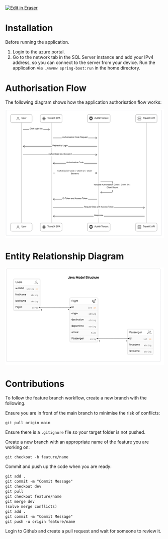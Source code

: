 <p><a target="_blank" href="https://app.eraser.io/workspace/FZOdoDP7gyF1Ceo5SjWs" id="edit-in-eraser-github-link"><img alt="Edit in Eraser" src="https://firebasestorage.googleapis.com/v0/b/second-petal-295822.appspot.com/o/images%2Fgithub%2FOpen%20in%20Eraser.svg?alt=media&amp;token=968381c8-a7e7-472a-8ed6-4a6626da5501"></a></p>

# Installation
Before running the application. 

1. Login to the azure portal. 
2. Go to the network tab in the SQL Server instance and add your IPv4 address, so you can connect to the server from your device. 
Run the application via `./mvnw spring-boot:run` in the home directory.

# Authorisation Flow
The following diagram shows how the application authorisation flow works:

![Authorisation Flow](/.eraser/FZOdoDP7gyF1Ceo5SjWs___U6y9emfrl8eHDv3I72P3GpFUUJa2___---figure---oBjVNl6M2yDtFaNPqBlnO---figure---vhnfp7DaSoydBvnDKtHlhg.png "Authorisation Flow")



# Entity Relationship Diagram


![ERD](/.eraser/FZOdoDP7gyF1Ceo5SjWs___U6y9emfrl8eHDv3I72P3GpFUUJa2___---figure---_YqrANLAr1CktGtRRJqcj---figure---RrGZRELgTlsSRVsgyxw5mw.png "ERD")

# Contributions
To follow the feature branch workflow, create a new branch with the following.

Ensure you are in front of the main branch to minimise the risk of conflicts: 

```
git pull origin main
```
Ensure there is a `.gitignore` file so your target folder is not pushed. 

Create a new branch with an appropriate name of the feature you are working on:

```
git checkout -b feature/name
```
Commit and push up the code when you are ready:  

```
git add .
git commit -m "Commit Message"
git checkout dev
git pull
git checkout feature/name
git merge dev
(solve merge conflicts)
git add .
git commit -m "Commit Message"
git push -u origin feature/name
```
Login to Github and create a pull request and wait for someone to review it.


<!--- Eraser file: https://app.eraser.io/workspace/FZOdoDP7gyF1Ceo5SjWs --->
